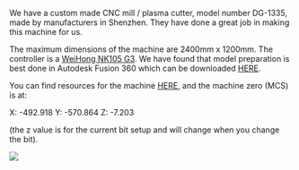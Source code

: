 We have a custom made CNC mill /  plasma cutter, model number DG-1335, made by manufacturers in Shenzhen. They have done a great job in making this machine for us.

The maximum dimensions of the machine are 2400mm x 1200mm. The controller is a [WeiHong NK105 G3](https://m.weihong.com.cn/en/product/nk105). We have found that model preparation is best done in Autodesk Fusion 360 which can be downloaded [HERE](https://www.autodesk.com/education/edu-software/overview?sorting=featured&filters=individual).

You can find resources for the machine [HERE](https://wzku-my.sharepoint.com/:f:/g/personal/spencers_wku_edu_cn/EoJ2IyhylPhMid5fTw8rP70BqSALk0J_PSR9lEeSHX1UqA?e=q7EtRQ), and the machine zero (MCS) is at:

X: -492.918
Y: -570.864
Z: -7.203

(the z value is for the current bit setup and will change when you change the bit).



![](https://raw.githubusercontent.com/KeanMGC/protospace/main/index/digfab.jpg)
